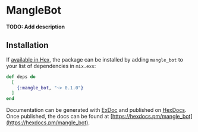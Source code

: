 # MangleBot

**TODO: Add description**

## Installation

If [available in Hex](https://hex.pm/docs/publish), the package can be installed
by adding `mangle_bot` to your list of dependencies in `mix.exs`:

```elixir
def deps do
  [
    {:mangle_bot, "~> 0.1.0"}
  ]
end
```

Documentation can be generated with [ExDoc](https://github.com/elixir-lang/ex_doc)
and published on [HexDocs](https://hexdocs.pm). Once published, the docs can
be found at [https://hexdocs.pm/mangle_bot](https://hexdocs.pm/mangle_bot).

